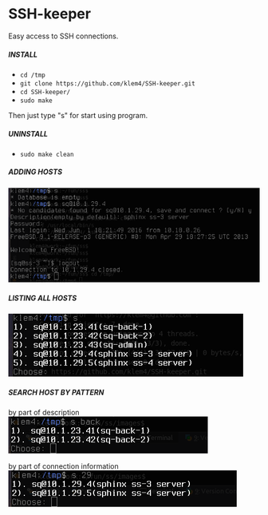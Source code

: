 # SSH-keeper
Easy access to SSH connections.


##### INSTALL
* `cd /tmp`
* `git clone https://github.com/klem4/SSH-keeper.git`
* `cd SSH-keeper/`
* `sudo make`

Then just type "s" for start using program.

##### UNINSTALL
* `sudo make clean`

##### ADDING HOSTS
![Adding hosts](images/add.png?raw=true "Adding hosts")

##### LISTING ALL HOSTS
![Listing hosts](images/list.png?raw=true "Listing hosts")

##### SEARCH HOST BY PATTERN
by part of description
![Search hosts](images/search1.png?raw=true "Search hosts")

by part of connection information
![Search hosts](images/search2.png?raw=true "Search hosts")



